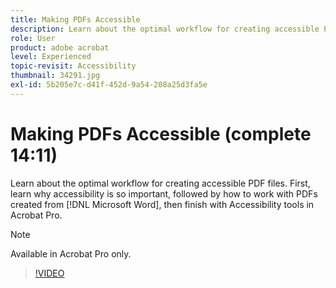 ```yaml
---
title: Making PDFs Accessible
description: Learn about the optimal workflow for creating accessible PDF files
role: User
product: adobe acrobat
level: Experienced
topic-revisit: Accessibility
thumbnail: 34291.jpg
exl-id: 5b205e7c-d41f-452d-9a54-208a25d3fa5e
---
```

# Making PDFs Accessible (complete 14:11)

Learn about the optimal workflow for creating accessible PDF files. First, learn why accessibility is so important, followed by how to work with PDFs created from [!DNL Microsoft Word], then finish with Accessibility tools in Acrobat Pro.

>[!NOTE]
>
>Available in Acrobat Pro only.

>[!VIDEO](https://video.tv.adobe.com/v/34291?quality=12&learn=on&hidetitle=true)
